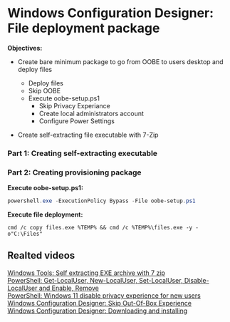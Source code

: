 # Windows Configuration Designer: File deployment package

 <b>Objectives:</b>

 * Create bare minimum package to go from OOBE to users desktop and deploy files
    * Deploy files
    * Skip OOBE
    * Execute oobe-setup.ps1
        * Skip Privacy Experiance
        * Create local administrators account
        * Configure Power Settings

* Create self-extracting file executable with 7-Zip

### Part 1: Creating self-extracting executable

### Part 2: Creating provisioning package

<b>Execute oobe-setup.ps1:</b>

```powershell
powershell.exe -ExecutionPolicy Bypass -File oobe-setup.ps1
```

<b>Execute file deployment:</b>

```batch
cmd /c copy files.exe %TEMP% && cmd /c %TEMP%\files.exe -y -o"C:\Files"
```

## Realted videos

[Windows Tools: Self extracting  EXE archive with 7 zip](https://youtu.be/8Iaj9hbnnBA) <br />
[PowerShell: Get-LocalUser, New-LocalUser, Set-LocalUser, Disable-LocalUser and Enable, Remove](https://youtu.be/9PtT7FfPO3Q) <br />
[PowerShell: Windows 11 disable privacy experience for new users](https://youtu.be/YSVsOY2A7F8) <br />
[Windows Configuration Designer: Skip Out-Of-Box Experience](https://youtu.be/Lqf4i1nHV7I) <br />
[Windows Configuration Designer: Downloading and installing](https://youtu.be/cSa12YaNMbU)
